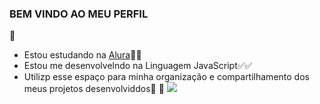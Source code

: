 ### BEM VINDO AO MEU PERFIL
🐊
- Estou estudando na [Alura](https://www.alura.com.br)📗🌿
- Estou me desenvolvelndo na Linguagem JavaScript✅✅
- Utilizp esse espaço para minha organização e compartilhamento dos meus projetos desenvolviddos🫃
🐊
![](https://tenor.com/pt-BR/view/kenny-south-park-gmod-dance-gif-27359158)
